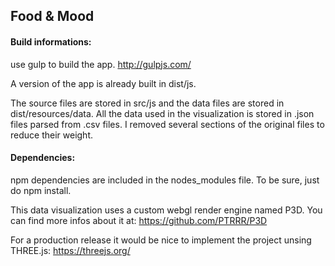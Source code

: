 Food & Mood
----------

#### Build informations: ####

use gulp to build the app.
http://gulpjs.com/

A version of the app is already built in dist/js.

The source files are stored in src/js and the data files are stored in dist/resources/data. All the data used in the visualization is stored in .json files parsed from .csv files. I removed several sections of the original files to reduce their weight.

#### Dependencies: ####

npm dependencies are included in the nodes_modules file.
To be sure, just do npm install.

This data visualization uses a custom webgl render engine named P3D.
You can find more infos about it at: https://github.com/PTRRR/P3D

For a production release it would be nice to implement the project unsing THREE.js: https://threejs.org/
